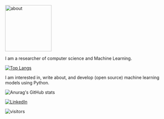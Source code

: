 <img src="https://raw.githubusercontent.com/samanemami/samanemami/main/docs/HW.gif" alt="about" style="height:150px;"> 


I am a researcher of computer science and Machine Learning. 

[![Top Langs](https://github-readme-stats.vercel.app/api/top-langs/?username=samanemami&layout=compact&theme=gotham)](https://github.com/samanemami?tab=repositories)

I am interested in, write about, and develop (open source) machine learning models using Python.
 

 



![Anurag's GitHub stats](https://github-readme-stats.vercel.app/api?username=samanemami&show_icons=true&theme=gotham)
 



<p> <a href="https://www.linkedin.com/in/saman-emami/" target="_blank"><img alt="LinkedIn" src="https://img.shields.io/badge/linkedin-%230077B5.svg?&style=for-the-badge&logo=linkedin&logoColor=white" /></a>
 
 ![visitors](https://visitor-badge.glitch.me/badge?page_id=samanemami&left_color=green&right_color=blue)

